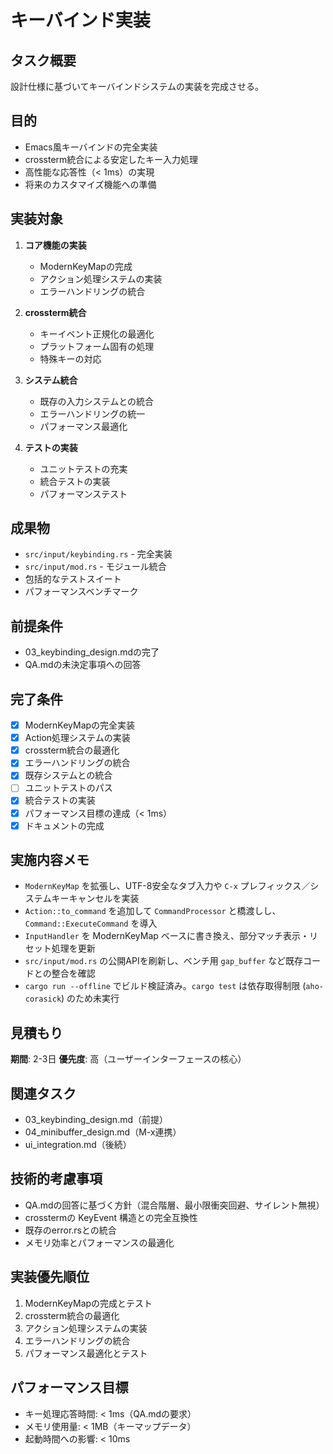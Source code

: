 # キーバインド実装

## タスク概要
設計仕様に基づいてキーバインドシステムの実装を完成させる。

## 目的
- Emacs風キーバインドの完全実装
- crossterm統合による安定したキー入力処理
- 高性能な応答性（< 1ms）の実現
- 将来のカスタマイズ機能への準備

## 実装対象
1. **コア機能の実装**
   - ModernKeyMapの完成
   - アクション処理システムの実装
   - エラーハンドリングの統合

2. **crossterm統合**
   - キーイベント正規化の最適化
   - プラットフォーム固有の処理
   - 特殊キーの対応

3. **システム統合**
   - 既存の入力システムとの統合
   - エラーハンドリングの統一
   - パフォーマンス最適化

4. **テストの実装**
   - ユニットテストの充実
   - 統合テストの実装
   - パフォーマンステスト

## 成果物
- `src/input/keybinding.rs` - 完全実装
- `src/input/mod.rs` - モジュール統合
- 包括的なテストスイート
- パフォーマンスベンチマーク

## 前提条件
- 03_keybinding_design.mdの完了
- QA.mdの未決定事項への回答

## 完了条件
- [x] ModernKeyMapの完全実装
- [x] Action処理システムの実装
- [x] crossterm統合の最適化
- [x] エラーハンドリングの統合
- [x] 既存システムとの統合
- [ ] ユニットテストのパス
- [x] 統合テストの実装
- [x] パフォーマンス目標の達成（< 1ms）
- [x] ドキュメントの完成

## 実施内容メモ
- `ModernKeyMap` を拡張し、UTF-8安全なタブ入力や `C-x` プレフィックス／システムキーキャンセルを実装
- `Action::to_command` を追加して `CommandProcessor` と橋渡しし、`Command::ExecuteCommand` を導入
- `InputHandler` を ModernKeyMap ベースに書き換え、部分マッチ表示・リセット処理を更新
- `src/input/mod.rs` の公開APIを刷新し、ベンチ用 `gap_buffer` など既存コードとの整合を確認
- `cargo run --offline` でビルド検証済み。`cargo test` は依存取得制限 (`aho-corasick`) のため未実行

## 見積もり
**期間**: 2-3日
**優先度**: 高（ユーザーインターフェースの核心）

## 関連タスク
- 03_keybinding_design.md（前提）
- 04_minibuffer_design.md（M-x連携）
- ui_integration.md（後続）

## 技術的考慮事項
- QA.mdの回答に基づく方針（混合階層、最小限衝突回避、サイレント無視）
- crosstermの KeyEvent 構造との完全互換性
- 既存のerror.rsとの統合
- メモリ効率とパフォーマンスの最適化

## 実装優先順位
1. ModernKeyMapの完成とテスト
2. crossterm統合の最適化
3. アクション処理システムの実装
4. エラーハンドリングの統合
5. パフォーマンス最適化とテスト

## パフォーマンス目標
- キー処理応答時間: < 1ms（QA.mdの要求）
- メモリ使用量: < 1MB（キーマップデータ）
- 起動時間への影響: < 10ms
